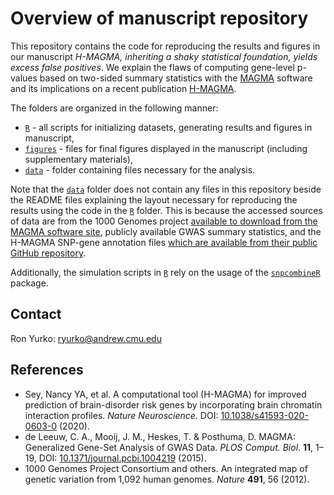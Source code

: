 # Overview of manuscript repository

This repository contains the code for reproducing the results and figures in
our manuscript _H-MAGMA, inheriting a shaky statistical foundation, yields excess false positives_. We explain the flaws of computing gene-level p-values based on two-sided summary statistics with the [MAGMA](https://ctg.cncr.nl/software/magma) software  and its implications on a recent publication [H-MAGMA](https://www.nature.com/articles/s41593-020-0603-0).

The folders are organized in the following manner:

- [`R`](https://github.com/ryurko/HMAGMA-comment/blob/master/R) - all scripts for initializing datasets, generating results and figures in manuscript,
- [`figures`](https://github.com/ryurko/HMAGMA-comment/blob/master/figures) - files for final figures displayed in the manuscript (including supplementary materials),
- [`data`](https://github.com/ryurko/HMAGMA-comment/blob/master/data) - folder
containing files necessary for the analysis.

Note that the [`data`](https://github.com/ryurko/HMAGMA-comment/blob/master/data)
folder does not contain any files in this repository beside the README files
explaining the layout necessary for reproducing the results using the code in the
[`R`](https://github.com/ryurko/HMAGMA-comment/blob/master/R) folder. This
is because the accessed sources of data are from the 1000 Genomes project 
[available to download from the MAGMA software site](https://ctg.cncr.nl/software/magma), publicly available GWAS summary statistics, and the H-MAGMA SNP-gene annotation files [which are available from their public GitHub repository](https://github.com/thewonlab/H-MAGMA).

Additionally, the simulation scripts in [`R`](https://github.com/ryurko/HMAGMA-comment/blob/master/R) rely on the usage of the [`snpcombineR`](https://github.com/ryurko/snpcombineR) package.

## Contact

Ron Yurko: [ryurko@andrew.cmu.edu](mailto:ryurko@andrew.cmu.edu)

## References

- Sey, Nancy YA, et al. A computational tool (H-MAGMA) for improved prediction of brain-disorder risk genes by incorporating brain chromatin interaction profiles. _Nature Neuroscience_. DOI: [10.1038/s41593-020-0603-0](https://www.nature.com/articles/s41593-020-0603-0) (2020).
- de Leeuw, C. A., Mooij, J. M., Heskes, T. & Posthuma, D.  MAGMA: Generalized Gene-Set Analysis of GWAS Data. _PLOS Comput. Biol_. __11__, 1–19, DOI: [10.1371/journal.pcbi.1004219](10.1371/journal.pcbi.1004219) (2015).
- 1000 Genomes Project Consortium and others. An integrated map of genetic variation from 1,092 human genomes. _Nature_ __491__, 56 (2012).
